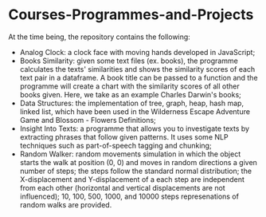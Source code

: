 # Courses-Programmes-and-Projects
At the time being, the repository contains the following:
- Analog Clock: a clock face with moving hands developed in JavaScript;
- Books Similarity: given some text files (ex. books), the programme calculates the texts' similarities and shows the similarity scores of each text pair in a dataframe. A book title can be passed to a function and the programme will create a chart with the similarity scores of all other books given. Here, we take as an example Charles Darwin's books;
- Data Structures: the implementation of tree, graph, heap, hash map, linked list, which have been used in the Wilderness Escape Adventure Game and Blossom - Flowers Definitions;
- Insight Into Texts: a programme that allows you to investigate texts by extracting phrases that follow given patterns. It uses some NLP techniques such as part-of-speech tagging and chunking;
- Random Walker: random movements simulation in which the object starts the walk at position (0, 0) and moves in random directions a given number of steps; the steps follow the standard normal distribution; the X-displacement and Y-displacement of a each step are independent from each other (horizontal and vertical displacements are not influenced); 10, 100, 500, 1000, and 10000 steps represenations of random walks are provided.
